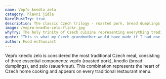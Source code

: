 ```yaml
---
name: Vepřo knedlo zelo
category: hlavní jídla
KarelMustTry: true
description: The classic Czech trilogy - roasted pork, bread dumplings, and sauerkraut
image: /vepro-knedlo-zelo-flickr.jpg
whyTry: The holy trinity of Czech cuisine representing everything traditional Czech food stands for. Tender roasted pork, fluffy bread dumplings to soak up the juices, and tangy sauerkraut. Each component perfectly balances the others.
quote: "This is what my Czech grandmother would have made if I had one. So traditional and filling - I couldn't move for an hour!"
author: Food enthusiast
---
```


Vepřo knedlo zelo is considered the most traditional Czech meal, consisting of three essential components: vepřo (roasted pork), knedlo (bread dumplings), and zelo (sauerkraut). This combination represents the heart of Czech home cooking and appears on every traditional restaurant menu.